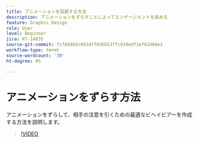 ```yaml
---
title: アニメーションを回避する方法
description: アニメーションをずらすことによってエンゲージメントを高める
feature: Graphic Design
role: User
level: Beginner
jira: KT-14835
source-git-commit: fcf6d4b5c663d7f03bb53ffc910edf3ef62d68e2
workflow-type: tm+mt
source-wordcount: '30'
ht-degree: 0%

---
```


# アニメーションをずらす方法

アニメーションをずらして、相手の注意を引くための最適なビヘイビアーを作成する方法を説明します。

>[!VIDEO](https://video.tv.adobe.com/v/3426981?quality=12&learn=on&hidetitle=true)

